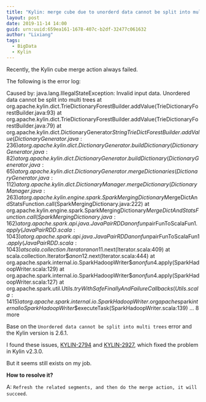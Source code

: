 ```yaml
---
title: "Kylin: merge cube due to unorderd data cannot be split into multi trees error"
layout: post
date: 2019-11-14 14:00
guid: urn:uuid:659ea161-1678-407c-b2df-32477c061632
author: "Lixiang"
tags:
  - BigData
  - Kylin
---
```


Recently, the Kylin cube merge action always failed.

The following is the error log:
>
Caused by: java.lang.IllegalStateException: Invalid input data. Unordered data cannot be split into multi trees
	at org.apache.kylin.dict.TrieDictionaryForestBuilder.addValue(TrieDictionaryForestBuilder.java:93)
	at org.apache.kylin.dict.TrieDictionaryForestBuilder.addValue(TrieDictionaryForestBuilder.java:79)
	at org.apache.kylin.dict.DictionaryGenerator$StringTrieDictForestBuilder.addValue(DictionaryGenerator.java:236)
	at org.apache.kylin.dict.DictionaryGenerator.buildDictionary(DictionaryGenerator.java:82)
	at org.apache.kylin.dict.DictionaryGenerator.buildDictionary(DictionaryGenerator.java:65)
	at org.apache.kylin.dict.DictionaryGenerator.mergeDictionaries(DictionaryGenerator.java:112)
	at org.apache.kylin.dict.DictionaryManager.mergeDictionary(DictionaryManager.java:263)
	at org.apache.kylin.engine.spark.SparkMergingDictionary$MergeDictAndStatsFunction.call(SparkMergingDictionary.java:222)
	at org.apache.kylin.engine.spark.SparkMergingDictionary$MergeDictAndStatsFunction.call(SparkMergingDictionary.java:162)
	at org.apache.spark.api.java.JavaPairRDD$$anonfun$pairFunToScalaFun$1.apply(JavaPairRDD.scala:1043)
	at org.apache.spark.api.java.JavaPairRDD$$anonfun$pairFunToScalaFun$1.apply(JavaPairRDD.scala:1043)
	at scala.collection.Iterator$$anon$11.next(Iterator.scala:409)
	at scala.collection.Iterator$$anon$12.next(Iterator.scala:444)
	at org.apache.spark.internal.io.SparkHadoopWriter$$anonfun$4.apply(SparkHadoopWriter.scala:129)
	at org.apache.spark.internal.io.SparkHadoopWriter$$anonfun$4.apply(SparkHadoopWriter.scala:127)
	at org.apache.spark.util.Utils$.tryWithSafeFinallyAndFailureCallbacks(Utils.scala:1415)
	at org.apache.spark.internal.io.SparkHadoopWriter$.org$apache$spark$internal$io$SparkHadoopWriter$$executeTask(SparkHadoopWriter.scala:139)
	... 8 more

Base on the `Unordered data cannot be split into multi trees` error and the Kylin version is 2.6.1.

I found these issues, [KYLIN-2794](https://issues.apache.org/jira/browse/KYLIN-2794) and [KYLIN-2927](https://issues.apache.org/jira/browse/KYLIN-2927), which fixed the problem in Kylin v2.3.0.

But it seems still exists on my job.

**How to resolve it?**

A: `Refresh the related segments, and then do the merge action, it will succeed`.
